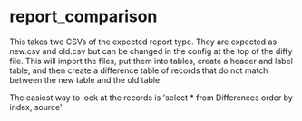 # report_comparison

This takes two CSVs of the expected report type. They are expected as new.csv and old.csv but can be changed in the config at the top of the diffy file. This will import the files, put them into tables, create a header and label table, and then create a difference table of records that do not match between the new table and the old table.

The easiest way to look at the records is 'select * from Differences order by index, source'
